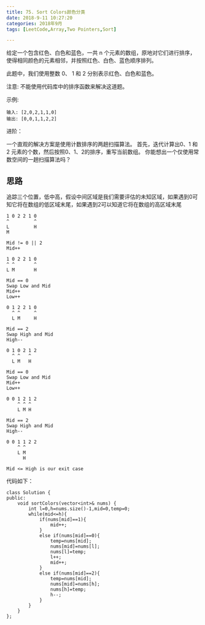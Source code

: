 ```yaml
---
title: 75. Sort Colors颜色分类
date: 2018-9-11 10:27:20
categories: 2018年9月
tags: [LeetCode,Array,Two Pointers,Sort]

---
```




给定一个包含红色、白色和蓝色，一共 n 个元素的数组，原地对它们进行排序，使得相同颜色的元素相邻，并按照红色、白色、蓝色顺序排列。

<!-- more -->



此题中，我们使用整数 0、 1 和 2 分别表示红色、白色和蓝色。

注意:
不能使用代码库中的排序函数来解决这道题。

示例:

	输入: [2,0,2,1,1,0]
	输出: [0,0,1,1,2,2]
进阶：

一个直观的解决方案是使用计数排序的两趟扫描算法。
首先，迭代计算出0、1 和 2 元素的个数，然后按照0、1、2的排序，重写当前数组。
你能想出一个仅使用常数空间的一趟扫描算法吗？

## 思路

追踪三个位置，低中高，假设中间区域是我们需要评估的未知区域，如果遇到0可知它将在数组的低区域末尾，如果遇到2可以知道它将在数组的高区域末尾

	1 0 2 2 1 0
    ^         ^
    L         H
    M

    Mid != 0 || 2
    Mid++

    1 0 2 2 1 0
    ^ ^       ^
    L M       H

    Mid == 0
    Swap Low and Mid
    Mid++
    Low++

    0 1 2 2 1 0
      ^ ^     ^
      L M     H

    Mid == 2
    Swap High and Mid
    High--

    0 1 0 2 1 2
      ^ ^   ^
      L M   H

    Mid == 0
    Swap Low and Mid
    Mid++
    Low++

    0 0 1 2 1 2
        ^ ^ ^
        L M H

    Mid == 2
    Swap High and Mid
    High--

    0 0 1 1 2 2
        ^ ^
        L M
          H

    Mid <= High is our exit case
代码如下：

	class Solution {
	public:
	    void sortColors(vector<int>& nums) {
	        int l=0,h=nums.size()-1,mid=0,temp=0;
	        while(mid<=h){
	            if(nums[mid]==1){
	                mid++;
	            }
	            else if(nums[mid]==0){
	                temp=nums[mid];
	                nums[mid]=nums[l];
	                nums[l]=temp;
	                l++;
	                mid++;
	            }
	            else if(nums[mid]==2){
	                temp=nums[mid];
	                nums[mid]=nums[h];
	                nums[h]=temp;
	                h--;
	            }
	        }
	    }
	};
